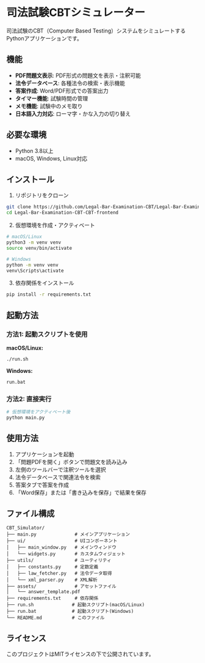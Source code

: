 # 司法試験CBTシミュレーター

司法試験のCBT（Computer Based Testing）システムをシミュレートするPythonアプリケーションです。

## 機能

- **PDF問題文表示**: PDF形式の問題文を表示・注釈可能
- **法令データベース**: 各種法令の検索・表示機能
- **答案作成**: Word/PDF形式での答案出力
- **タイマー機能**: 試験時間の管理
- **メモ機能**: 試験中のメモ取り
- **日本語入力対応**: ローマ字・かな入力の切り替え

## 必要な環境

- Python 3.8以上
- macOS, Windows, Linux対応

## インストール

1. リポジトリをクローン
```bash
git clone https://github.com/Legal-Bar-Examination-CBT/Legal-Bar-Examination-CBT-CBT-frontend.git
cd Legal-Bar-Examination-CBT-CBT-frontend
```

2. 仮想環境を作成・アクティベート
```bash
# macOS/Linux
python3 -m venv venv
source venv/bin/activate

# Windows
python -m venv venv
venv\Scripts\activate
```

3. 依存関係をインストール
```bash
pip install -r requirements.txt
```

## 起動方法

### 方法1: 起動スクリプトを使用

**macOS/Linux:**
```bash
./run.sh
```

**Windows:**
```cmd
run.bat
```

### 方法2: 直接実行

```bash
# 仮想環境をアクティベート後
python main.py
```

## 使用方法

1. アプリケーションを起動
2. 「問題PDFを開く」ボタンで問題文を読み込み
3. 左側のツールバーで注釈ツールを選択
4. 法令データベースで関連法令を検索
5. 答案タブで答案を作成
6. 「Word保存」または「書き込みを保存」で結果を保存

## ファイル構成

```
CBT_Simulator/
├── main.py              # メインアプリケーション
├── ui/                  # UIコンポーネント
│   ├── main_window.py   # メインウィンドウ
│   └── widgets.py       # カスタムウィジェット
├── utils/               # ユーティリティ
│   ├── constants.py     # 定数定義
│   ├── law_fetcher.py   # 法令データ取得
│   └── xml_parser.py    # XML解析
├── assets/              # アセットファイル
│   └── answer_template.pdf
├── requirements.txt     # 依存関係
├── run.sh              # 起動スクリプト(macOS/Linux)
├── run.bat             # 起動スクリプト(Windows)
└── README.md           # このファイル
```

## ライセンス

このプロジェクトはMITライセンスの下で公開されています。